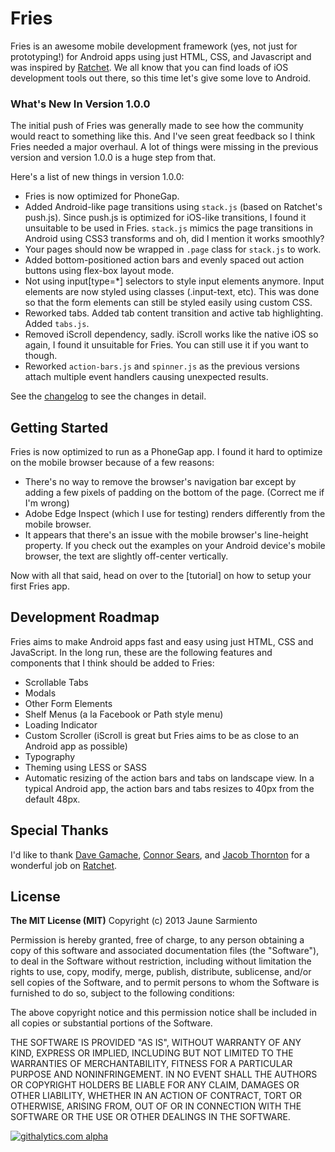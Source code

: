 # Fries

Fries is an awesome mobile development framework (yes, not just for prototyping!) 
for Android apps using just HTML, CSS, and Javascript and was inspired by [Ratchet].
We all know that you can find loads of iOS development tools out there, 
so this time let's give some love to Android.


### What's New In Version 1.0.0

The initial push of Fries was generally made to see how the community would react
to something like this. And I've seen great feedback so I think Fries needed a
major overhaul. A lot of things were missing in the previous version and
version 1.0.0 is a huge step from that.

Here's a list of new things in version 1.0.0:

* Fries is now optimized for PhoneGap.
* Added Android-like page transitions using `stack.js` (based on Ratchet's push.js).
Since push.js is optimized for iOS-like transitions, I found it unsuitable to be
used in Fries. `stack.js` mimics the page transitions in Android using CSS3 transforms
and oh, did I mention it works smoothly?
* Your pages should now be wrapped in `.page` class for `stack.js` to work.
* Added bottom-positioned action bars and evenly spaced out action buttons using flex-box layout mode.
* Not using input[type=*] selectors to style input elements anymore. Input elements 
are now styled using classes (.input-text, etc). This was done so that the form elements
can still be styled easily using custom CSS.
* Reworked tabs. Added tab content transition and active tab highlighting. Added `tabs.js`.
* Removed iScroll dependency, sadly. iScroll works like the native iOS so again, 
I found it unsuitable for Fries. You can still use it if you want to though.
* Reworked `action-bars.js` and `spinner.js` as the previous versions attach multiple
event handlers causing unexpected results.

See the [changelog] to see the changes in detail.


## Getting Started

Fries is now optimized to run as a PhoneGap app. I found it hard to optimize on the mobile
browser because of a few reasons:

* There's no way to remove the browser's navigation bar except by adding a few pixels
of padding on the bottom of the page. (Correct me if I'm wrong)
* Adobe Edge Inspect (which I use for testing) renders differently from the mobile
browser.
* It appears that there's an issue with the mobile browser's line-height property.
If you check out the examples on your Android device's mobile browser, the text are
slightly off-center vertically.

Now with all that said, head on over to the [tutorial] on how to setup your first
Fries app.


## Development Roadmap

Fries aims to make Android apps fast and easy using just HTML, CSS and JavaScript. 
In the long run, these are the following features and components that I think 
should be added to Fries:

* Scrollable Tabs
* Modals
* Other Form Elements
* Shelf Menus (a la Facebook or Path style menu)
* Loading Indicator
* Custom Scroller (iScroll is great but Fries aims to be as close to an Android app as possible)
* Typography
* Theming using LESS or SASS
* Automatic resizing of the action bars and tabs on landscape view. In a typical
Android app, the action bars and tabs resizes to 40px from the default 48px.


## Special Thanks

I'd like to thank [Dave Gamache], [Connor Sears], and [Jacob Thornton] for a wonderful job on [Ratchet].


## License

__The MIT License (MIT)__ Copyright (c) 2013 Jaune Sarmiento

Permission is hereby granted, free of charge, to any person obtaining a copy of this software and associated documentation files (the "Software"), to deal in the Software without restriction, including without limitation the rights to use, copy, modify, merge, publish, distribute, sublicense, and/or sell copies of the Software, and to permit persons to whom the Software is furnished to do so, subject to the following conditions:

The above copyright notice and this permission notice shall be included in all copies or substantial portions of the Software.

THE SOFTWARE IS PROVIDED "AS IS", WITHOUT WARRANTY OF ANY KIND, EXPRESS OR IMPLIED, INCLUDING BUT NOT LIMITED TO THE WARRANTIES OF MERCHANTABILITY, FITNESS FOR A PARTICULAR PURPOSE AND NONINFRINGEMENT. IN NO EVENT SHALL THE AUTHORS OR COPYRIGHT HOLDERS BE LIABLE FOR ANY CLAIM, DAMAGES OR OTHER LIABILITY, WHETHER IN AN ACTION OF CONTRACT, TORT OR OTHERWISE, ARISING FROM, OUT OF OR IN CONNECTION WITH THE SOFTWARE OR THE USE OR OTHER DEALINGS IN THE SOFTWARE.


[Ratchet]: http://maker.github.io/ratchet
[Jaune Sarmiento]: http://jaunesarmiento.me
[docs]: http://jaunesarmiento.me/fries
[Dave Gamache]: http://github.com/dhgamache
[Connor Sears]: http://github.com/connors
[Jacob Thornton]: http://github.com/fat
[Matteo Spinelli]: http://cubiq.org/
[changelog]: https://github.com/jaunesarmiento/fries/blob/wip-1.0.0/changelog.txt

[![githalytics.com alpha](https://cruel-carlota.pagodabox.com/5442e4f5cc5951efb12361a41734c6d5 "githalytics.com")](http://githalytics.com/jaunesarmiento/fries)